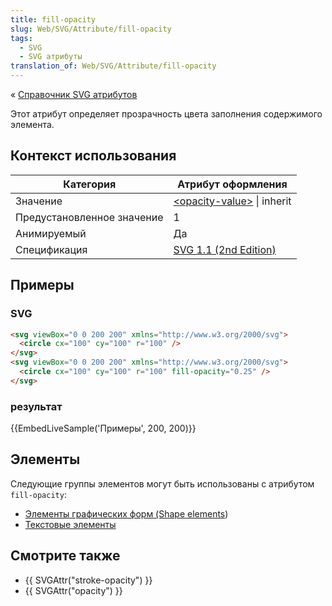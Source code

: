 ```yaml
---
title: fill-opacity
slug: Web/SVG/Attribute/fill-opacity
tags:
  - SVG
  - SVG атрибуты
translation_of: Web/SVG/Attribute/fill-opacity
---
```


« [Справочник SVG атрибутов](/ru/docs/Web/SVG/Attribute)

Этот атрибут определяет прозрачность цвета заполнения содержимого элемента.

## Контекст использования

| Категория                  | Атрибут оформления                                                                  |
| -------------------------- | ----------------------------------------------------------------------------------- |
| Значение                   | [\<opacity-value>](/en/SVG/Content_type#Opacity_value) \| inherit                   |
| Предустановленное значение | 1                                                                                   |
| Анимируемый                | Да                                                                                  |
| Спецификация               | [SVG 1.1 (2nd Edition)](http://www.w3.org/TR/SVG/painting.html#FillOpacityProperty) |

## Примеры

### SVG

```html
<svg viewBox="0 0 200 200" xmlns="http://www.w3.org/2000/svg">
  <circle cx="100" cy="100" r="100" />
</svg>
<svg viewBox="0 0 200 200" xmlns="http://www.w3.org/2000/svg">
  <circle cx="100" cy="100" r="100" fill-opacity="0.25" />
</svg>
```

### результат

{{EmbedLiveSample('Примеры', 200, 200)}}

## Элементы

Следующие группы элементов могут быть использованы с атрибутом `fill-opacity`:

- [Элементы графических форм (Shape elements](/en/SVG/Element#Shape))
- [Текстовые элементы](/en/SVG/Element#TextContent)

## Смотрите также

- {{ SVGAttr("stroke-opacity") }}
- {{ SVGAttr("opacity") }}
